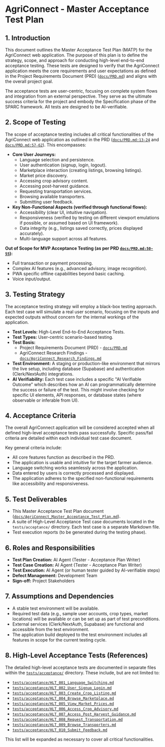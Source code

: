 # AgriConnect - Master Acceptance Test Plan

## 1. Introduction

This document outlines the Master Acceptance Test Plan (MATP) for the AgriConnect web application. The purpose of this plan is to define the strategy, scope, and approach for conducting high-level end-to-end acceptance testing. These tests are designed to verify that the AgriConnect application meets the core requirements and user expectations as defined in the Project Requirements Document (PRD) ([`docs/PRD.md`](docs/PRD.md)) and aligns with the overall project goal.

The acceptance tests are user-centric, focusing on complete system flows and integration from an external perspective. They serve as the ultimate success criteria for the project and embody the Specification phase of the SPARC framework. All tests are designed to be AI-verifiable.

## 2. Scope of Testing

The scope of acceptance testing includes all critical functionalities of the AgriConnect web application as outlined in the PRD ([`docs/PRD.md:13-24`](docs/PRD.md:13-24) and [`docs/PRD.md:57-62`](docs/PRD.md:57-62)). This encompasses:

*   **Core User Journeys:**
    *   Language selection and persistence.
    *   User authentication (signup, login, logout).
    *   Marketplace interaction (creating listings, browsing listings).
    *   Market price discovery.
    *   Accessing crop advisory content.
    *   Accessing post-harvest guidance.
    *   Requesting transportation services.
    *   Browsing available transporters.
    *   Submitting user feedback.
*   **Key Non-Functional Aspects (verified through functional flows):**
    *   Accessibility (clear UI, intuitive navigation).
    *   Responsiveness (verified by testing on different viewport emulations if possible, or assumed based on UI framework).
    *   Data integrity (e.g., listings saved correctly, prices displayed accurately).
    *   Multi-language support across all features.

**Out of Scope for MVP Acceptance Testing (as per PRD [`docs/PRD.md:50-55`](docs/PRD.md:50-55)):**
*   Full transaction or payment processing.
*   Complex AI features (e.g., advanced advisory, image recognition).
*   PWA specific offline capabilities beyond basic caching.
*   Voice input/output.

## 3. Testing Strategy

The acceptance testing strategy will employ a black-box testing approach. Each test case will simulate a real user scenario, focusing on the inputs and expected outputs without concern for the internal workings of the application.

*   **Test Levels:** High-Level End-to-End Acceptance Tests.
*   **Test Types:** User-centric scenario-based testing.
*   **Test Basis:**
    *   Project Requirements Document (PRD) - [`docs/PRD.md`](docs/PRD.md)
    *   AgriConnect Research Findings - [`docs/AgriConnect_Research_Findings.md`](docs/AgriConnect_Research_Findings.md)
*   **Test Environment:** A staging or production-like environment that mirrors the live setup, including database (Supabase) and authentication (Clerk/NextAuth) integrations.
*   **AI Verifiability:** Each test case includes a specific "AI Verifiable Outcome" which describes how an AI can programmatically determine the success or failure of the test. This might involve checking for specific UI elements, API responses, or database states (where observable or inferable from UI).

## 4. Acceptance Criteria

The overall AgriConnect application will be considered accepted when all defined high-level acceptance tests pass successfully. Specific pass/fail criteria are detailed within each individual test case document.

Key general criteria include:
*   All core features function as described in the PRD.
*   The application is usable and intuitive for the target farmer audience.
*   Language switching works seamlessly across the application.
*   Data entered by users is correctly processed and displayed.
*   The application adheres to the specified non-functional requirements like accessibility and responsiveness.

## 5. Test Deliverables

*   This Master Acceptance Test Plan document ([`docs/AgriConnect_Master_Acceptance_Test_Plan.md`](docs/AgriConnect_Master_Acceptance_Test_Plan.md)).
*   A suite of High-Level Acceptance Test case documents located in the `tests/acceptance/` directory. Each test case is a separate Markdown file.
*   Test execution reports (to be generated during the testing phase).

## 6. Roles and Responsibilities

*   **Test Plan Creation:** AI Agent (Tester - Acceptance Plan Writer)
*   **Test Case Creation:** AI Agent (Tester - Acceptance Plan Writer)
*   **Test Execution:** AI Agent (or human tester guided by AI-verifiable steps)
*   **Defect Management:** Development Team
*   **Sign-off:** Project Stakeholders

## 7. Assumptions and Dependencies

*   A stable test environment will be available.
*   Required test data (e.g., sample user accounts, crop types, market locations) will be available or can be set up as part of test preconditions.
*   External services (Clerk/NextAuth, Supabase) are functional and accessible from the test environment.
*   The application build deployed to the test environment includes all features in scope for the current testing cycle.

## 8. High-Level Acceptance Tests (References)

The detailed high-level acceptance tests are documented in separate files within the [`tests/acceptance/`](tests/acceptance/) directory. These include, but are not limited to:

*   [`tests/acceptance/HLT_001_Language_Switching.md`](tests/acceptance/HLT_001_Language_Switching.md)
*   [`tests/acceptance/HLT_002_User_Signup_Login.md`](tests/acceptance/HLT_002_User_Signup_Login.md)
*   [`tests/acceptance/HLT_003_Create_Crop_Listing.md`](tests/acceptance/HLT_003_Create_Crop_Listing.md)
*   [`tests/acceptance/HLT_004_Browse_Marketplace.md`](tests/acceptance/HLT_004_Browse_Marketplace.md)
*   [`tests/acceptance/HLT_005_View_Market_Prices.md`](tests/acceptance/HLT_005_View_Market_Prices.md)
*   [`tests/acceptance/HLT_006_Access_Crop_Advisory.md`](tests/acceptance/HLT_006_Access_Crop_Advisory.md)
*   [`tests/acceptance/HLT_007_Access_Post_Harvest_Guidance.md`](tests/acceptance/HLT_007_Access_Post_Harvest_Guidance.md)
*   [`tests/acceptance/HLT_008_Request_Transportation.md`](tests/acceptance/HLT_008_Request_Transportation.md)
*   [`tests/acceptance/HLT_009_Browse_Transporters.md`](tests/acceptance/HLT_009_Browse_Transporters.md)
*   [`tests/acceptance/HLT_010_Submit_Feedback.md`](tests/acceptance/HLT_010_Submit_Feedback.md)

This list will be expanded as necessary to cover all critical functionalities.